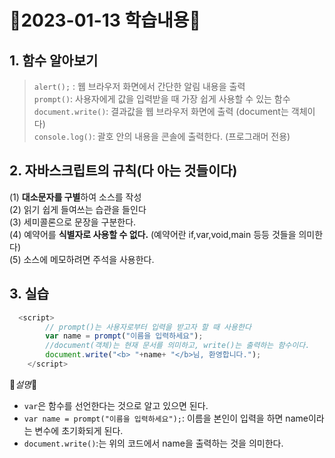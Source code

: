 # 🔎2023-01-13 학습내용🔎

## 1. 함수 알아보기
> ```alert();``` : 웹 브라우저 화면에서 간단한 알림 내용을 출력<br>
> ```prompt()```: 사용자에게 값을 입력받을 때 가장 쉽게 사용할 수 있는 함수<br>
> ```document.write()```: 결과값을 웹 브라우저 화면에 출력 (document는 객체이다)<br>
> ```console.log()```: 괄호 안의 내용을 콘솔에 출력한다. (프로그래머 전용)

## 2. 자바스크립트의 규칙(다 아는 것들이다)
(1) <b>대소문자를 구별</b>하여 소스를 작성<br>
(2) 읽기 쉽게 들여쓰는 습관을 들인다<br>
(3) 세미콜론으로 문장을 구분한다.<br>
(4) 예약어를 <b>식별자로 사용할 수 없다.</b> (예약어란 if,var,void,main 등등 것들을 의미한다)  
(5) 소스에 메모하려면 주석을 사용한다.<br>

## 3. 실습
```js
  <script>
        // prompt()는 사용자로부터 입력을 받고자 할 때 사용한다
        var name = prompt("이름을 입력하세요");
        //document(객체)는 현재 문서를 의미하고, write()는 출력하는 함수이다.
        document.write("<b> "+name+ "</b>님, 환영합니다.");
    </script>
```
📕*설명*📕
- ```var```은 함수를 선언한다는 것으로 알고 있으면 된다.
- ```var name = prompt("이름을 입력하세요");```: 이름을 본인이 입력을 하면 name이라는 변수에 초기화되게 된다.
- ```document.write()```:는 위의 코드에서 name을 출력하는 것을 의미한다.
